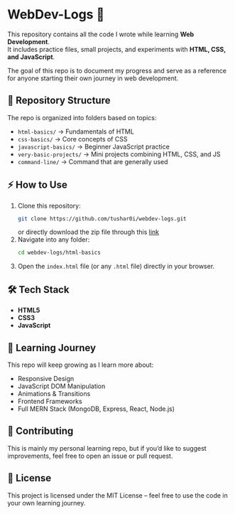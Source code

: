 # WebDev-Logs 🚀

This repository contains all the code I wrote while learning **Web Development**.  
It includes practice files, small projects, and experiments with **HTML, CSS, and JavaScript**.  

The goal of this repo is to document my progress and serve as a reference for anyone starting their own journey in web development.  

## 📂 Repository Structure

The repo is organized into folders based on topics:

- `html-basics/` → Fundamentals of HTML  
- `css-basics/` → Core concepts of CSS  
- `javascript-basics/` → Beginner JavaScript practice  
- `very-basic-projects/` → Mini projects combining HTML, CSS, and JS  
- `command-line/` → Command that are generally used


## ⚡ How to Use

1. Clone this repository:
   ```bash
   git clone https://github.com/tushar0i/webdev-logs.git
   ```
   or directly download the zip file through this <a href="https://download-directory.github.io/?url=https%3A%2F%2Fgithub.com%2Ftushar0i%2Fwebdev-logs%2Ftree%2Fmain">link</a> 
2. Navigate into any folder:
   ```bash
   cd webdev-logs/html-basics
   ```
3. Open the `index.html` file (or any `.html` file) directly in your browser.


## 🛠️ Tech Stack

- **HTML5**
- **CSS3**
- **JavaScript**


## 🌱 Learning Journey

This repo will keep growing as I learn more about:
- Responsive Design  
- JavaScript DOM Manipulation  
- Animations & Transitions  
- Frontend Frameworks  
- Full MERN Stack (MongoDB, Express, React, Node.js)  



## 🤝 Contributing

This is mainly my personal learning repo, but if you’d like to suggest improvements, feel free to open an issue or pull request.



## 📜 License

This project is licensed under the MIT License – feel free to use the code in your own learning journey.
